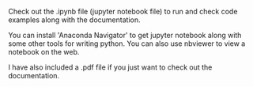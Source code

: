 
Check out the .ipynb file (jupyter notebook file) to run and check code examples along with the documentation. 

You can install 'Anaconda Navigator' to get jupyter notebook along with some other tools for writing python. You can also use nbviewer to view a notebook on the web.

I have also included a .pdf file if you just want to check out the documentation.